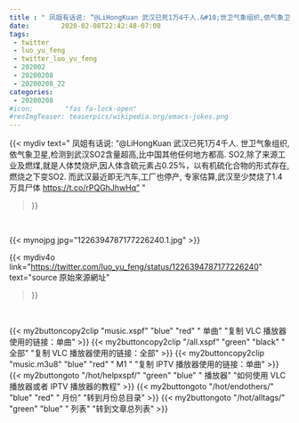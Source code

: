 ```yaml
---
title : " 凤姐有话说: “@LiHongKuan 武汉已死1万4千人.&#10;世卫气象组织,依气象卫星,检测到武汉SO2含量超高,比中国其他任何地方都高.&#10;SO2,除了来源工业及燃煤,就是人体焚烧炉,因人体含硫元素占0.25%，以有机硫化合物的形式存在,燃烧之下变SO2.&#10;而武汉最近即无汽车,工厂也停产,&#10;专家估算,武汉至少焚烧了1.4万具尸体&#10;&#10;https://t.co/rPQGhJhwHq”  "
date:        2020-02-08T22:42:48-07:00
tags:
 - twitter
 - luo_yu_feng
 - twitter_luo_yu_feng
 - 202002
 - 20200208
 - 20200208_22
categories:
 - 20200208
#icon:        "fas fa-lock-open"
#resImgTeaser: teaserpics/wikipedia.org/emacs-jokes.png
---
```


{{< mydiv text=" 凤姐有话说: “@LiHongKuan 武汉已死1万4千人.&#10;世卫气象组织,依气象卫星,检测到武汉SO2含量超高,比中国其他任何地方都高.&#10;SO2,除了来源工业及燃煤,就是人体焚烧炉,因人体含硫元素占0.25%，以有机硫化合物的形式存在,燃烧之下变SO2.&#10;而武汉最近即无汽车,工厂也停产,&#10;专家估算,武汉至少焚烧了1.4万具尸体&#10;&#10;https://t.co/rPQGhJhwHq”  "
>}}
<br>


 {{< mynojpg jpg="1226394787177226240.1.jpg" >}}<br> 



{{< mydiv4o link="https://twitter.com/luo_yu_feng/status/1226394787177226240"
text="source 原始來源網址"
>}}


<br>



{{< my2buttoncopy2clip "music.xspf"        "blue"   "red"    " 单曲"  "复制 VLC 播放器使用的链接：单曲" >}} {{< my2buttoncopy2clip "/all.xspf"         "green"  "black"  " 全部"  "复制 VLC 播放器使用的链接：全部" >}} {{< my2buttoncopy2clip "music.m3u8"        "blue"   "red"    " M1 "    "复制 IPTV 播放器使用的链接：单曲" >}} {{< my2buttongoto      "/hot/helpxspf/"    "green"  "blue"   " 播放器" "如何使用 VLC 播放器或者 IPTV 播放器的教程" >}} {{< my2buttongoto      "/hot/endothers/"   "blue"   "red"    " 月份"   "转到月份总目录" >}} {{< my2buttongoto      "/hot/alltags/"     "green"  "blue"   " 列表"   "转到文章总列表" >}} 

